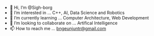 - 👋 Hi, I’m @Sigh-borg
- 👀 I’m interested in ... C++, AI, Data Science and Robotics
- 🌱 I’m currently learning ... Computer Architecture, Web Development
- 💞️ I’m looking to collaborate on ... Artifical Intelligence
- 📫 How to reach me ... bngeunjuntr@gmail.com

<!---
Sigh-borg/Sigh-borg is a ✨ special ✨ repository because its `README.md` (this file) appears on your GitHub profile.
You can click the Preview link to take a look at your changes.
--->
